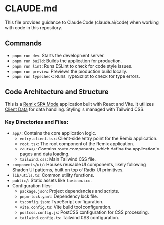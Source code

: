 # CLAUDE.md

This file provides guidance to Claude Code (claude.ai/code) when working with code in this repository.

## Commands

- `pnpm run dev`: Starts the development server.
- `pnpm run build`: Builds the application for production.
- `pnpm run lint`: Runs ESLint to check for code style issues.
- `pnpm run preview`: Previews the production build locally.
- `pnpm run typecheck`: Runs TypeScript to check for type errors.

## Code Architecture and Structure

This is a [Remix SPA Mode](https://remix.run/docs/en/main/guides/spa-mode) application built with React and Vite. It utilizes [Client Data](https://remix.run/docs/en/main/guides/client-data) for data handling. Styling is managed with Tailwind CSS.

### Key Directories and Files:

- `app/`: Contains the core application logic.
    - `entry.client.tsx`: Client-side entry point for the Remix application.
    - `root.tsx`: The root component of the Remix application.
    - `routes/`: Contains route components, which define the application's pages and data loading.
    - `tailwind.css`: Main Tailwind CSS file.
- `components/ui/`: Houses reusable UI components, likely following Shadcn UI patterns, built on top of Radix UI primitives.
- `lib/utils.ts`: Common utility functions.
- `public/`: Static assets like `favicon.ico`.
- Configuration files:
    - `package.json`: Project dependencies and scripts.
    - `pnpm-lock.yaml`: Dependency lock file.
    - `tsconfig.json`: TypeScript configuration.
    - `vite.config.ts`: Vite build tool configuration.
    - `postcss.config.js`: PostCSS configuration for CSS processing.
    - `tailwind.config.ts`: Tailwind CSS configuration.